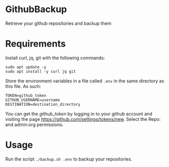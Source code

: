 # GithubBackup
Retrieve your github repositories and backup them

# Requirements
Install curl, jq, git with the following commands:
```
sudo apt update -y
sudo apt install -y curl jq git
```

Store the environment variables in a file called `.env` in the same directory as this file. As such:
```
TOKEN=github_token
GITHUB_USERNAME=username
DESTINATION=destination_directory
```

You can get the *github_token* by logging in to your github account and visiting the page https://github.com/settings/tokens/new.
Select the Repo: and admin:org permissions.
# Usage
Run the script `./backup.sh .env` to backup your repositories.